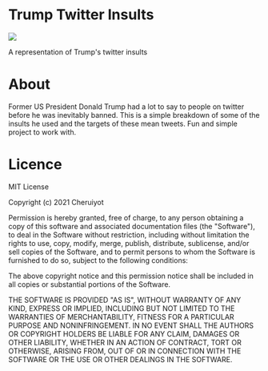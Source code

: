 # Trump Twitter Insults

<img src="https://cdn.vox-cdn.com/thumbor/b0g7Bkz6pGy4PjKbugDquugGszE=/0x0:4413x3506/1200x800/filters:focal(2163x1013:2869x1719)/cdn.vox-cdn.com/uploads/chorus_image/image/66549870/1214574357.jpg.0.jpg">

A representation of Trump's twitter insults

# About

Former US President Donald Trump had a lot to say to people on twitter before 
he was inevitably banned. This is a simple breakdown of some of the insults he used 
and the targets of these mean tweets. Fun and simple project to work with.

# Licence

MIT License

Copyright (c) 2021 Cheruiyot

Permission is hereby granted, free of charge, to any person obtaining a copy
of this software and associated documentation files (the "Software"), to deal
in the Software without restriction, including without limitation the rights
to use, copy, modify, merge, publish, distribute, sublicense, and/or sell
copies of the Software, and to permit persons to whom the Software is
furnished to do so, subject to the following conditions:

The above copyright notice and this permission notice shall be included in all
copies or substantial portions of the Software.

THE SOFTWARE IS PROVIDED "AS IS", WITHOUT WARRANTY OF ANY KIND, EXPRESS OR
IMPLIED, INCLUDING BUT NOT LIMITED TO THE WARRANTIES OF MERCHANTABILITY,
FITNESS FOR A PARTICULAR PURPOSE AND NONINFRINGEMENT. IN NO EVENT SHALL THE
AUTHORS OR COPYRIGHT HOLDERS BE LIABLE FOR ANY CLAIM, DAMAGES OR OTHER
LIABILITY, WHETHER IN AN ACTION OF CONTRACT, TORT OR OTHERWISE, ARISING FROM,
OUT OF OR IN CONNECTION WITH THE SOFTWARE OR THE USE OR OTHER DEALINGS IN THE
SOFTWARE.

